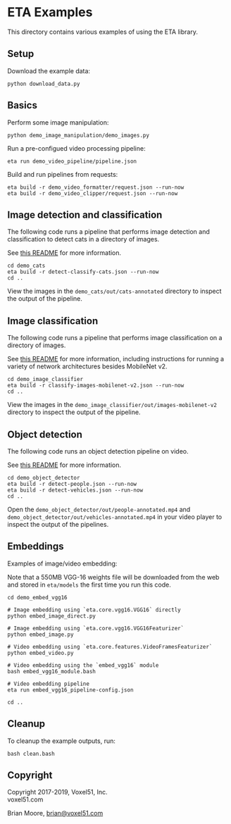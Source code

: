 # ETA Examples

This directory contains various examples of using the ETA library.


## Setup

Download the example data:

```shell
python download_data.py
```


## Basics

Perform some image manipulation:

```shell
python demo_image_manipulation/demo_images.py
```

Run a pre-configued video processing pipeline:

```shell
eta run demo_video_pipeline/pipeline.json
```

Build and run pipelines from requests:

```shell
eta build -r demo_video_formatter/request.json --run-now
eta build -r demo_video_clipper/request.json --run-now
```


## Image detection and classification

The following code runs a pipeline that performs image detection and
classification to detect cats in a directory of images.

See [this README](demo_cats/README.md) for more information.

```shell
cd demo_cats
eta build -r detect-classify-cats.json --run-now
cd ..
```

View the images in the `demo_cats/out/cats-annotated` directory to inspect the
output of the pipeline.


## Image classification

The following code runs a pipeline that performs image classification on
a directory of images.

See [this README](demo_image_classifier/README.md) for more information,
including instructions for running a variety of network architectures besides
MobileNet v2.

```shell
cd demo_image_classifier
eta build -r classify-images-mobilenet-v2.json --run-now
cd ..
```

View the images in the `demo_image_classifier/out/images-mobilenet-v2`
directory to inspect the output of the pipeline.


## Object detection

The following code runs an object detection pipeline on video.

See [this README](demo_object_detector/README.md) for more information.

```shell
cd demo_object_detector
eta build -r detect-people.json --run-now
eta build -r detect-vehicles.json --run-now
cd ..
```

Open the `demo_object_detector/out/people-annotated.mp4` and
`demo_object_detector/out/vehicles-annotated.mp4` in your video player to
inspect the output of the pipelines.


## Embeddings

Examples of image/video embedding:

Note that a 550MB VGG-16 weights file will be downloaded from the web and
stored in `eta/models` the first time you run this code.

```shell
cd demo_embed_vgg16

# Image embedding using `eta.core.vgg16.VGG16` directly
python embed_image_direct.py

# Image embedding using `eta.core.vgg16.VGG16Featurizer`
python embed_image.py

# Video embedding using `eta.core.features.VideoFramesFeaturizer`
python embed_video.py

# Video embedding using the `embed_vgg16` module
bash embed_vgg16_module.bash

# Video embedding pipeline
eta run embed_vgg16_pipeline-config.json

cd ..
```


## Cleanup

To cleanup the example outputs, run:

```shell
bash clean.bash
```


## Copyright

Copyright 2017-2019, Voxel51, Inc.<br>
voxel51.com

Brian Moore, brian@voxel51.com
